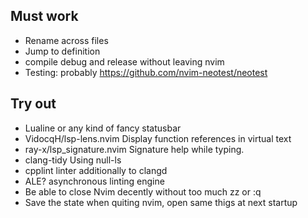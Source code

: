 ## Must work
- Rename across files
- Jump to definition
- compile debug and release without leaving nvim
- Testing: probably https://github.com/nvim-neotest/neotest

## Try out
- Lualine or any kind of fancy statusbar
- VidocqH/lsp-lens.nvim Display function references in virtual text
- ray-x/lsp_signature.nvim Signature help while typing.
- clang-tidy Using null-ls
- cpplint linter additionally to clangd
- ALE? asynchronous linting engine
- Be able to close Nvim decently without too much zz or :q
- Save the state when quiting nvim, open same thigs at next startup
